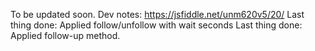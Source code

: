 To be updated soon.
Dev notes:
https://jsfiddle.net/unm620v5/20/
Last thing done: Applied follow/unfollow with wait seconds
Last thing done: Applied follow-up method.
 